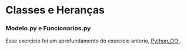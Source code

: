 <h1>Classes e Heranças</h1>

<h3>Modelo.py e Funcionarios.py</h3>
<p>Esse exercício foi um aprofundamento do exercício anterio, <a href="https://github.com/TheTio/Python_OO"> Python_OO </a>.</p>
